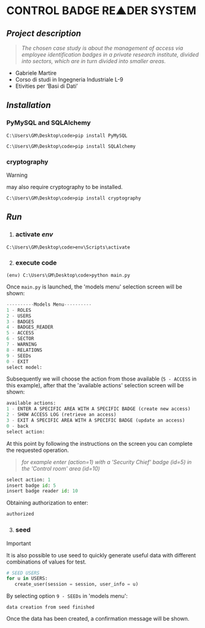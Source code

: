 
# CONTROL BADGE RE▲DER SYSTEM

## ***Project description***
> _The chosen case study is about the management of access via employee identification badges in a private research institute, divided into sectors, which are in turn divided into smaller areas._
+ Gabriele Martire
+ Corso di studi in Ingegneria Industriale L-9
+ Etivities per ‘Basi di Dati’

## ***Installation***
### PyMySQL and SQLAlchemy
```
C:\Users\GM\Desktop\code>pip install PyMySQL
```
```
C:\Users\GM\Desktop\code>pip install SQLAlchemy
```
### cryptography 
> [!WARNING]
> may also require cryptography to be installed.
```
C:\Users\GM\Desktop\code>pip install cryptography
```
## ***Run***
1) ### activate _env_
```
C:\Users\GM\Desktop\code>env\Scripts\activate
```
2) ### execute code
```
(env) C:\Users\GM\Desktop\code>python main.py
```
Once `main.py` is launched, the 'models menu' selection screen will be shown:
```python
----------Models Menu----------
1 - ROLES
2 - USERS
3 - BADGES
4 - BADGES_READER
5 - ACCESS
6 - SECTOR
7 - WARNING
8 - RELATIONS
9 - SEEDs
0 - EXIT
select model:
```
Subsequently we will choose the action from those available (`5 - ACCESS` in this example), after that the 'available actions' selection screen will be shown:
```python
available actions:
1 - ENTER A SPECIFIC AREA WITH A SPECIFIC BADGE (create new access)
2 - SHOW ACCESS LOG (retrieve an access)
3 - EXIT A SPECIFIC AREA WITH A SPECIFIC BADGE (update an access)
0 - back
select action:
```
At this point by following the instructions on the screen you can complete the requested operation.
> _for example enter (action=1) with a 'Security Chief' badge (id=5) in the 'Control room' area (id=10)_
```python
select action: 1
insert badge id: 5
insert badge reader id: 10
```
Obtaining authorization to enter:
```python
authorized
```
3) ### seed
> [!IMPORTANT]
> It is also possible to use seed to quickly generate useful data with different combinations of values for test.
```python
# SEED USERS
for u in USERS:
   create_user(session = session, user_info = u)
```
By selecting option `9 - SEEDs` in 'models menu':
```
data creation from seed finished
```
Once the data has been created, a confirmation message will be shown.
